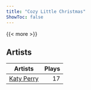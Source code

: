 ```yaml
---
title: "Cozy Little Christmas"
ShowToc: false
---
```


{{< more >}}

## Artists
Artists | Plays 
----- | -----: 
[Katy Perry](/artists/katy-perry-35141) | 17

